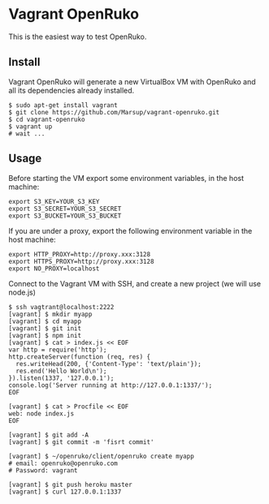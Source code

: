 # Vagrant OpenRuko

This is the easiest way to test OpenRuko.

## Install

Vagrant OpenRuko will generate a new VirtualBox VM with OpenRuko and all its dependencies already installed.

```
$ sudo apt-get install vagrant
$ git clone https://github.com/Marsup/vagrant-openruko.git
$ cd vagrant-openruko
$ vagrant up
# wait ...
```

## Usage

Before starting the VM export some environment variables, in the host machine:

```
export S3_KEY=YOUR_S3_KEY
export S3_SECRET=YOUR_S3_SECRET
export S3_BUCKET=YOUR_S3_BUCKET
```

If you are under a proxy, export the following environment variable in the host machine:

```
export HTTP_PROXY=http://proxy.xxx:3128
export HTTPS_PROXY=http://proxy.xxx:3128
export NO_PROXY=localhost
```

Connect to the Vagrant VM with SSH, and create a new project (we will use node.js)

```
$ ssh vagtrant@localhost:2222
[vagrant] $ mkdir myapp
[vagrant] $ cd myapp
[vagrant] $ git init
[vagrant] $ npm init
[vagrant] $ cat > index.js << EOF
var http = require('http');
http.createServer(function (req, res) {
  res.writeHead(200, {'Content-Type': 'text/plain'});
  res.end('Hello World\n');
}).listen(1337, '127.0.0.1');
console.log('Server running at http://127.0.0.1:1337/');
EOF

[vagrant] $ cat > Procfile << EOF
web: node index.js
EOF

[vagrant] $ git add -A
[vagrant] $ git commit -m 'fisrt commit'

[vagrant] $ ~/openruko/client/openruko create myapp
# email: openruko@openruko.com
# Password: vagrant

[vagrant] $ git push heroku master
[vagrant] $ curl 127.0.0.1:1337
```



